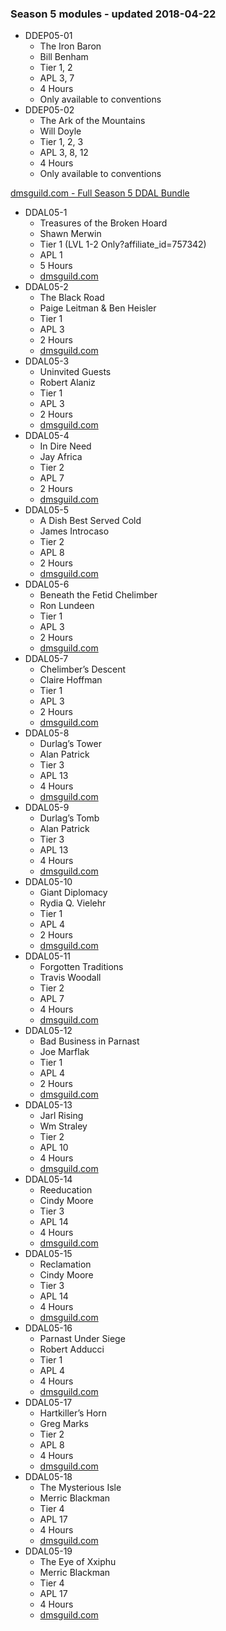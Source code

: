 ### Season 5 modules - updated 2018-04-22
* DDEP05-01
  * The Iron Baron
  * Bill Benham
  * Tier 1, 2
  * APL 3, 7
  * 4 Hours
  * Only available to conventions
* DDEP05-02
  * The Ark of the Mountains
  * Will Doyle
  * Tier 1, 2, 3
  * APL 3, 8, 12
  * 4 Hours
  * Only available to conventions

[dmsguild.com - Full Season 5 DDAL Bundle](http://www.dmsguild.com/product/230535/DDAL05-Storm-Kings-Thunder-BUNDLE?affiliate_id=757342)

* DDAL05-1
  * Treasures of the Broken Hoard
  * Shawn Merwin
  * Tier 1 (LVL 1-2 Only?affiliate_id=757342)
  * APL 1
  * 5 Hours
  * [dmsguild.com](http://www.dmsguild.com/product/189132/DDAL0501-Treasure-of-the-Broken-Hoard-5e?affiliate_id=757342)
* DDAL05-2
  * The Black Road
  * Paige Leitman & Ben Heisler
  * Tier 1
  * APL 3
  * 2 Hours
  * [dmsguild.com](http://www.dmsguild.com/product/193201/DDAL0502-The-Black-Road-5e?affiliate_id=757342)
* DDAL05-3
  * Uninvited Guests
  * Robert Alaniz
  * Tier 1
  * APL 3
  * 2 Hours
  * [dmsguild.com](http://www.dmsguild.com/product/193202/DDAL0503-Uninvited-Guests-5e?affiliate_id=757342)
* DDAL05-4
  * In Dire Need
  * Jay Africa
  * Tier 2
  * APL 7
  * 2 Hours
  * [dmsguild.com](http://www.dmsguild.com/product/195810/DDAL0504-In-Dire-Need-5e?affiliate_id=757342)
* DDAL05-5
  * A Dish Best Served Cold
  * James Introcaso
  * Tier 2
  * APL 8
  * 2 Hours
  * [dmsguild.com](http://www.dmsguild.com/product/195811/DDAL0505-A-Dish-Best-Served-Cold-5e?affiliate_id=757342)
* DDAL05-6
  * Beneath the Fetid Chelimber
  * Ron Lundeen
  * Tier 1
  * APL 3
  * 2 Hours
  * [dmsguild.com](http://www.dmsguild.com/product/197743/DDAL0506-Beneath-the-Fetid-Chelimber-5e?affiliate_id=757342)
* DDAL05-7
  * Chelimber’s Descent
  * Claire Hoffman
  * Tier 1
  * APL 3
  * 2 Hours
  * [dmsguild.com](http://www.dmsguild.com/product/197746/DDAL0507-Chelimbers-Descent-5e?affiliate_id=757342)
* DDAL05-8
  * Durlag’s Tower
  * Alan Patrick
  * Tier 3
  * APL 13
  * 4 Hours
  * [dmsguild.com](http://www.dmsguild.com/product/199490/DDAL0508-Durlags-Tower-5e?affiliate_id=757342)
* DDAL05-9
  * Durlag’s Tomb
  * Alan Patrick
  * Tier 3
  * APL 13
  * 4 Hours
  * [dmsguild.com](http://www.dmsguild.com/product/199491/DDAL0509-Durlags-Tomb-5e?affiliate_id=757342)
* DDAL05-10
  * Giant Diplomacy
  * Rydia Q. Vielehr
  * Tier 1
  * APL 4
  * 2 Hours
  * [dmsguild.com](http://www.dmsguild.com/product/199492/DDAL0510-Giant-Diplomacy-5e?affiliate_id=757342)
* DDAL05-11
  * Forgotten Traditions
  * Travis Woodall
  * Tier 2
  * APL 7
  * 4 Hours
  * [dmsguild.com](http://www.dmsguild.com/product/199495/DDAL0511-Forgotten-Traditions-5e?affiliate_id=757342)
* DDAL05-12
  * Bad Business in Parnast
  * Joe Marflak
  * Tier 1
  * APL 4
  * 2 Hours
  * [dmsguild.com](http://www.dmsguild.com/product/202446/DDAL0512-Bad-Business-in-Parnast-5e?affiliate_id=757342)
* DDAL05-13
  * Jarl Rising
  * Wm Straley
  * Tier 2
  * APL 10
  * 4 Hours
  * [dmsguild.com](http://www.dmsguild.com/product/202448/DDAL0513-Jarl-Rising-5e?affiliate_id=757342)
* DDAL05-14
  * Reeducation
  * Cindy Moore
  * Tier 3
  * APL 14
  * 4 Hours
  * [dmsguild.com](http://www.dmsguild.com/product/202449/DDAL0514-Reeducation-5e?affiliate_id=757342)
* DDAL05-15
  * Reclamation
  * Cindy Moore
  * Tier 3
  * APL 14
  * 4 Hours
  * [dmsguild.com](http://www.dmsguild.com/product/202450/DDAL0515-Reclamation-5e?affiliate_id=757342)
* DDAL05-16
  * Parnast Under Siege
  * Robert Adducci
  * Tier 1
  * APL 4
  * 4 Hours
  * [dmsguild.com](http://www.dmsguild.com/product/204801/DDAL0516-Parnast-Under-Siege-5e?affiliate_id=757342)
* DDAL05-17
  * Hartkiller’s Horn
  * Greg Marks
  * Tier 2
  * APL 8
  * 4 Hours
  * [dmsguild.com](http://www.dmsguild.com/product/206285/DDAL0517-Hartkillers-Horn-5e?affiliate_id=757342)
* DDAL05-18
  * The Mysterious Isle
  * Merric Blackman
  * Tier 4
  * APL 17
  * 4 Hours
  * [dmsguild.com](http://www.dmsguild.com/product/204803/DDAL0518-The-Mysterious-Isle-5e?affiliate_id=757342)
* DDAL05-19
  * The Eye of Xxiphu
  * Merric Blackman
  * Tier 4
  * APL 17
  * 4 Hours
  * [dmsguild.com](http://www.dmsguild.com/product/204805/DDAL0519-Eye-of-Xxiphu-5e?affiliate_id=757342)
